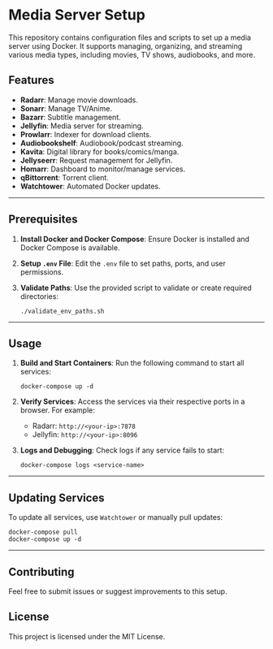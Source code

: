# Media Server Setup

This repository contains configuration files and scripts to set up a media
server using Docker. It supports managing, organizing, and streaming various
media types, including movies, TV shows, audiobooks, and more.

## Features

- **Radarr**: Manage movie downloads.
- **Sonarr**: Manage TV/Anime.
- **Bazarr**: Subtitle management.
- **Jellyfin**: Media server for streaming.
- **Prowlarr**: Indexer for download clients.
- **Audiobookshelf**: Audiobook/podcast streaming.
- **Kavita**: Digital library for books/comics/manga.
- **Jellyseerr**: Request management for Jellyfin.
- **Homarr**: Dashboard to monitor/manage services.
- **qBittorrent**: Torrent client.
- **Watchtower**: Automated Docker updates.

---

## Prerequisites

1. **Install Docker and Docker Compose**:
   Ensure Docker is installed and Docker Compose is available.

2. **Setup `.env` File**:
   Edit the `.env` file to set paths, ports, and user permissions.

3. **Validate Paths**:
   Use the provided script to validate or create required directories:

   ```
   ./validate_env_paths.sh
   ```

---

## Usage

1. **Build and Start Containers**:
   Run the following command to start all services:

   ```
   docker-compose up -d
   ```

2. **Verify Services**:
   Access the services via their respective ports in a browser. For example:

   - Radarr: `http://<your-ip>:7878`
   - Jellyfin: `http://<your-ip>:8096`

3. **Logs and Debugging**:
   Check logs if any service fails to start:

   ```
   docker-compose logs <service-name>
   ```

---

## Updating Services

To update all services, use `Watchtower` or manually pull updates:

```
docker-compose pull
docker-compose up -d
```

---

## Contributing

Feel free to submit issues or suggest improvements to this setup.

## License

This project is licensed under the MIT License.
